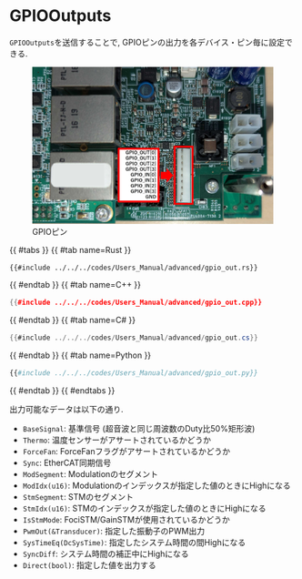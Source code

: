 # GPIOOutputs

`GPIOOutputs`を送信することで, GPIOピンの出力を各デバイス・ピン毎に設定できる.

<figure>
    <img src="../../fig/Users_Manual/gpio_pin.jpg"/>
    <figcaption>GPIOピン</figcaption>
</figure>

{{ #tabs }}
{{ #tab name=Rust }}
```rust,edition2024
{{#include ../../../codes/Users_Manual/advanced/gpio_out.rs}}
```
{{ #endtab }}
{{ #tab name=C++ }}
```cpp
{{#include ../../../codes/Users_Manual/advanced/gpio_out.cpp}}
```
{{ #endtab }}
{{ #tab name=C# }}
```cs
{{#include ../../../codes/Users_Manual/advanced/gpio_out.cs}}
```
{{ #endtab }}
{{ #tab name=Python }}
```python
{{#include ../../../codes/Users_Manual/advanced/gpio_out.py}}
```
{{ #endtab }}
{{ #endtabs }}

出力可能なデータは以下の通り.
- `BaseSignal`: 基準信号 (超音波と同じ周波数のDuty比50%矩形波)
- `Thermo`: 温度センサーがアサートされているかどうか
- `ForceFan`: ForceFanフラグがアサートされているかどうか
- `Sync`: EtherCAT同期信号
- `ModSegment`: Modulationのセグメント
- `ModIdx(u16)`: Modulationのインデックスが指定した値のときにHighになる
- `StmSegment`: STMのセグメント
- `StmIdx(u16)`: STMのインデックスが指定した値のときにHighになる
- `IsStmMode`: FociSTM/GainSTMが使用されているかどうか
- `PwmOut(&Transducer)`: 指定した振動子のPWM出力
- `SysTimeEq(DcSysTime)`: 指定したシステム時間の間Highになる
- `SyncDiff`: システム時間の補正中にHighになる
- `Direct(bool)`: 指定した値を出力する
